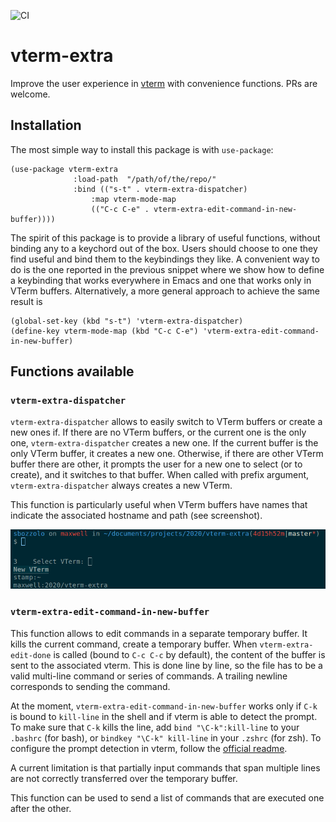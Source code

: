 ![CI](https://github.com/Sbozzolo/vterm-extra/workflows/CI/badge.svg)

# vterm-extra

Improve the user experience in [vterm](https://github.com/akermu/emacs-libvterm)
with convenience functions. PRs are welcome.

## Installation

The most simple way to install this package is with `use-package`:
```emacs-lisp
(use-package vterm-extra
              :load-path  "/path/of/the/repo/"
              :bind (("s-t" . vterm-extra-dispatcher)
                  :map vterm-mode-map
                  (("C-c C-e" . vterm-extra-edit-command-in-new-buffer))))
```

The spirit of this package is to provide a library of useful functions, without
binding any to a keychord out of the box. Users should choose to one they find
useful and bind them to the keybindings they like. A convenient way to do is the
one reported in the previous snippet where we show how to define a keybinding
that works everywhere in Emacs and one that works only in VTerm buffers.
Alternatively, a more general approach to achieve the same result is
```emacs-lisp
(global-set-key (kbd "s-t") 'vterm-extra-dispatcher)
(define-key vterm-mode-map (kbd "C-c C-e") 'vterm-extra-edit-command-in-new-buffer)
```

## Functions available

### `vterm-extra-dispatcher`

`vterm-extra-dispatcher` allows to easily switch to VTerm buffers or create a
new ones if. If there are no VTerm buffers, or the current one is the only one,
`vterm-extra-dispatcher` creates a new one. If the current buffer is the only
VTerm buffer, it creates a new one. Otherwise, if there are other VTerm buffer
there are other, it prompts the user for a new one to select (or to create), and
it switches to that buffer. When called with prefix argument,
`vterm-extra-dispatcher` always creates a new VTerm.

This function is particularly useful when VTerm buffers have names that indicate
the associated hostname and path (see screenshot).

![screenshot](disp.png "vterm-extra-dispatcher")

### `vterm-extra-edit-command-in-new-buffer`

This function allows to edit commands in a separate temporary buffer. It kills
the current command, create a temporary buffer. When `vterm-extra-edit-done` is
called (bound to `C-c C-c` by default), the content of the buffer is sent to the
associated vterm. This is done line by line, so the file has to be a valid
multi-line command or series of commands. A trailing newline corresponds to
sending the command.

At the moment, `vterm-extra-edit-command-in-new-buffer` works only if `C-k` is
bound to `kill-line` in the shell and if vterm is able to detect the prompt. To
make sure that `C-k` kills the line, add `bind "\C-k":kill-line` to your
`.bashrc` (for bash), or `bindkey "\C-k" kill-line` in your `.zshrc` (for zsh).
To configure the prompt detection in vterm, follow the [official
readme](https://github.com/akermu/emacs-libvterm#directory-tracking-and-prompt-tracking).

A current limitation is that partially input commands that span multiple lines
are not correctly transferred over the temporary buffer.

This function can be used to send a list of commands that are executed one after
the other.
